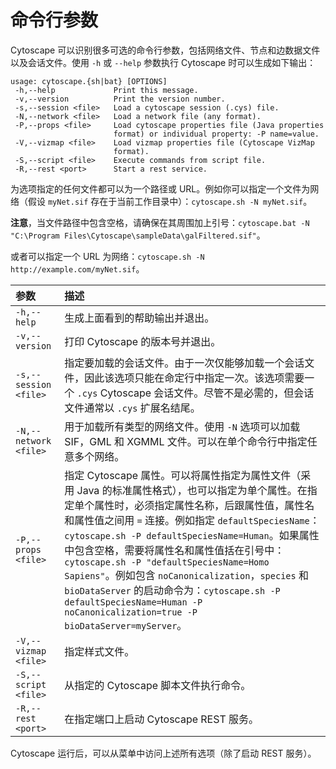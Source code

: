 # 命令行参数

Cytoscape 可以识别很多可选的命令行参数，包括网络文件、节点和边数据文件以及会话文件。使用 `-h` 或 `--help` 参数执行 Cytoscape 时可以生成如下输出：

```
usage: cytoscape.{sh|bat} [OPTIONS]
 -h,--help             Print this message.
 -v,--version          Print the version number.
 -s,--session <file>   Load a cytoscape session (.cys) file.
 -N,--network <file>   Load a network file (any format).
 -P,--props <file>     Load cytoscape properties file (Java properties
                       format) or individual property: -P name=value.
 -V,--vizmap <file>    Load vizmap properties file (Cytoscape VizMap
                       format).
 -S,--script <file>    Execute commands from script file.
 -R,--rest <port>      Start a rest service.
```

为选项指定的任何文件都可以为一个路径或 URL。例如你可以指定一个文件为网络（假设 `myNet.sif` 存在于当前工作目录中）：`cytoscape.sh -N myNet.sif`。

**注意**，当文件路径中包含空格，请确保在其周围加上引号：`cytoscape.bat -N "C:\Program Files\Cytoscape\sampleData\galFiltered.sif"`。

或者可以指定一个 URL 为网络：`cytoscape.sh -N http://example.com/myNet.sif`。

| 参数                  | 描述                                                         |
| :-------------------- | :----------------------------------------------------------- |
| `-h,--help`           | 生成上面看到的帮助输出并退出。                               |
| `-v,--version`        | 打印 Cytoscape 的版本号并退出。                              |
| `-s,--session <file>` | 指定要加载的会话文件。由于一次仅能够加载一个会话文件，因此该选项只能在命定行中指定一次。该选项需要一个 `.cys` Cytoscape 会话文件。尽管不是必需的，但会话文件通常以 `.cys` 扩展名结尾。 |
| `-N,--network <file>` | 用于加载所有类型的网络文件。使用 `-N` 选项可以加载 SIF，GML 和 XGMML 文件。可以在单个命令行中指定任意多个网络。 |
| `-P,--props <file>`   | 指定 Cytoscape 属性。可以将属性指定为属性文件（采用 Java 的标准属性格式），也可以指定为单个属性。在指定单个属性时，必须指定属性名称，后跟属性值，属性名和属性值之间用 `=` 连接。例如指定 `defaultSpeciesName`： `cytoscape.sh -P defaultSpeciesName=Human`。如果属性中包含空格，需要将属性名和属性值括在引号中： `cytoscape.sh -P "defaultSpeciesName=Homo Sapiens"`。例如包含 `noCanonicalization`，`species` 和 `bioDataServer` 的启动命令为：`cytoscape.sh -P defaultSpeciesName=Human -P noCanonicalization=true -P bioDataServer=myServer`。 |
| `-V,--vizmap <file>`  | 指定样式文件。                                               |
| `-S,--script <file>`  | 从指定的 Cytoscape 脚本文件执行命令。                        |
| `-R,--rest <port>`    | 在指定端口上启动 Cytoscape REST 服务。                       |

Cytoscape 运行后，可以从菜单中访问上述所有选项（除了启动 REST 服务）。
